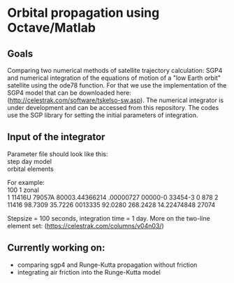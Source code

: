 # Orbital propagation using Octave/Matlab

## Goals

Comparing two numerical methods of satellite trajectory calculation:
SGP4 and numerical integration of the equations of motion of a "low Earth orbit"
satellite using the ode78 function.
For that we use the implementation of the SGP4 model that can be downloaded here:
(http://celestrak.com/software/tskelso-sw.asp).
The numerical integrator is under development and can be accessed from this repository.
The codes use the SGP library
for setting the initial parameters of integration.

## Input of the integrator

Parameter file should look like this:  
step day model  
orbital elements  

For example:  
100 1 zonal  
1 11416U 79057A   80003.44366214  .00000727  00000-0  33454-3 0   878
2 11416  98.7309  35.7226 0013335  92.0280 268.2428 14.22474848 27074
  
Stepsize = 100 seconds, integration time = 1 day. More on the two-line element set:
(https://celestrak.com/columns/v04n03/)  

## Currently working on:
* comparing sgp4 and Runge-Kutta propagation without friction
* integrating air friction into the Runge-Kutta model

